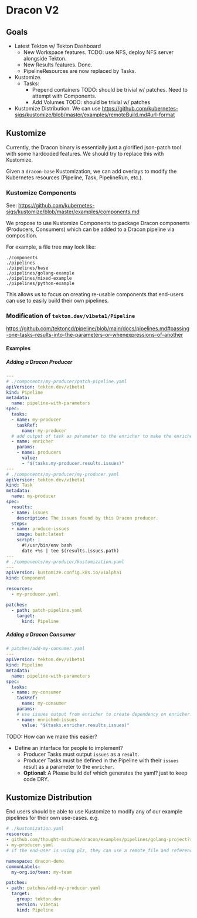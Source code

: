 # Dracon V2

## Goals

- Latest Tekton w/ Tekton Dashboard
  - New Workspace features. TODO: use NFS, deploy NFS server alongside Tekton.
  - New Results features. Done.
  - PipelineResources are now replaced by Tasks.
- Kustomize.
  - Tasks:
    - Prepend containers TODO: should be trivial w/ patches. Need to attempt with Components.
    - Add Volumes TODO: should be trivial w/ patches
- Kustomize Distribution. We can use https://github.com/kubernetes-sigs/kustomize/blob/master/examples/remoteBuild.md#url-format


## Kustomize

Currently, the Dracon binary is essentially just a glorified json-patch tool with some hardcoded features. We should try to replace this with Kustomize.

Given a `dracon-base` Kustomization, we can add overlays to modify the Kubernetes resources (Pipeline, Task, PipelineRun, etc.).

### Kustomize Components
See: https://github.com/kubernetes-sigs/kustomize/blob/master/examples/components.md

We propose to use Kustomize Components to package Dracon components (Producers, Consumers) which can be added to a Dracon pipeline via composition.

For example, a file tree may look like:

```
./components
./pipelines
./pipelines/base
./pipelines/golang-example
./pipelines/mixed-example
./pipelines/python-example
```

This allows us to focus on creating re-usable components that end-users can use to easily build their own pipelines.

### Modification of `tekton.dev/v1beta1/Pipeline`

https://github.com/tektoncd/pipeline/blob/main/docs/pipelines.md#passing-one-tasks-results-into-the-parameters-or-whenexpressions-of-another

#### Examples
##### Adding a Dracon Producer

```yaml
---
# ./components/my-producer/patch-pipeline.yaml
apiVersion: tekton.dev/v1beta1
kind: Pipeline
metadata:
  name: pipeline-with-parameters
spec:
  tasks:
  - name: my-producer
    taskRef:
      name: my-producer
  # add output of task as parameter to the enricher to make the enricher dependent on this.
  - name: enricher
    params: 
    - name: producers
      value: 
      - "$(tasks.my-producer.results.issues)"
---
# ./components/my-producer/my-producer.yaml
apiVersion: tekton.dev/v1beta1
kind: Task
metadata:
  name: my-producer
spec:
  results:
  - name: issues
    description: The issues found by this Dracon producer.
  steps:
  - name: produce-issues
    image: bash:latest
    script: |
      #!/usr/bin/env bash
      date +%s | tee $(results.issues.path)
---
# ./components/my-producer/kustomization.yaml
---
apiVersion: kustomize.config.k8s.io/v1alpha1
kind: Component

resources:
  - my-producer.yaml

patches:
  - path: patch-pipeline.yaml
    target:
      kind: Pipeline
```

##### Adding a Dracon Consumer

```yaml
# patches/add-my-consumer.yaml
---
apiVersion: tekton.dev/v1beta1
kind: Pipeline
metadata:
  name: pipeline-with-parameters
spec:
  tasks:
  - name: my-consumer
    taskRef:
      name: my-consumer
    params:
    # use issues output from enricher to create dependency on enricher.
    - name: enriched-issues
      value: "$(tasks.enricher.results.issues)"
```


TODO: How can we make this easier?
 - Define an interface for people to implement?
   - Producer Tasks must output `issues` as a `result`.
   - Producer Tasks must be defined in the Pipeline with their `issues` result as a parameter to the `enricher`.
   - **Optional**: A Please build def which generates the yaml? just to keep code DRY.

## Kustomize Distribution

End users should be able to use Kustomize to modify any of our example pipelines for their own use-cases. e.g.

```yaml
# ./kustomization.yaml
resources:
- github.com/thought-machine/dracon/examples/pipelines/golang-project?ref=v0.12.1
- my-producer.yaml
# if the end-user is using plz, they can use a remote_file and reference the output directory instead

namespace: dracon-demo
commonLabels:
  my-org.io/team: my-team

patches:
- path: patches/add-my-producer.yaml
  target:
    group: tekton.dev
    version: v1beta1
    kind: Pipeline
```

